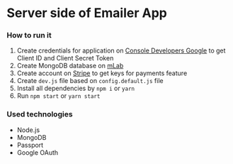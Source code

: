 # Server side of Emailer App 
### How to run it
1. Create credentials for application on [Console Developers Google](https://console.developers.google.com) to get Client ID and Client Secret Token
1. Create MongoDB database on [mLab](https://mlab.com/)
1. Create account on [Stripe](stripe.com) to get keys for payments feature
1. Create `dev.js` file based on `config.default.js` file
1. Install all dependencies by `npm i` or `yarn`
1. Run `npm start` or `yarn start`

### Used technologies
* Node.js
* MongoDB
* Passport
* Google OAuth
